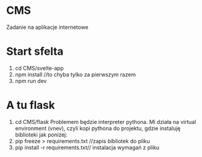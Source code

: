 # CMS
Zadanie na aplikacje internetowe



# Start sfelta

1. cd CMS/svelte-app
2. npm install //to chyba tylko za pierwszym razem
3. npm run dev


# A tu flask
1. cd CMS/flask
Problemem będzie interpreter pythona. Mi działa na virtual environment (vnev), czyli kopi pythona do projektu, gdzie instaluję biblioteki jak poniżej:
1. pip freeze > requirements.txt  //zapis bibliotek do pliku 
2. pip install -r requirements.txt// instalacja wymagań z pliku



